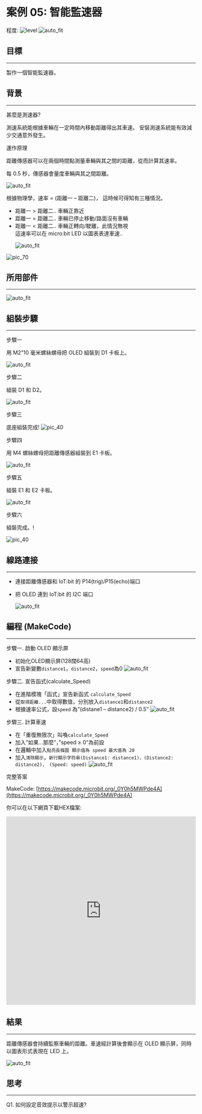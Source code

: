 # 案例 05: 智能監速器

程度: ![level](images/level3.png)
![auto_fit](images/Case5/case-05.png)<P>

## 目標
<HR>

製作一個智能監速器。<BR><P>

## 背景
<HR>

<span id="subtitle">甚麼是測速器?</span><P>
測速系統能根據車輛在一定時間內移動距離得出其車速。 安裝測速系統能有效減少交通意外發生。<BR><P>

<span id="subtitle">運作原理</span><P>
距離傳感器可以在兩個時間點測量車輛與其之間的距離，從而計算其速率。 <BR><P>
每 0.5 秒，傳感器會量度車輛與其之間距離。 <BR><P>
![auto_fit](images/Case5/Case5_des1.png)<P>
根據物理學，速率 = (距離一 – 距離二)， 這時候可得知有三種情況。<BR>
* 距離一 > 距離二.. 車輛正靠近<BR>
* 距離一 = 距離二.. 車輛已停止移動/路面沒有車輛<BR>
* 距離一 < 距離二.. 車輛正轉向/駛離，此情況無視<BR>
這速率可以在 micro:bit LED 以圖表表達車速..<BR><P>
![auto_fit](images/Case5/Case5_des2.png)<P>

![pic_70](images/Case5/Concept-diagram-Case5.png)<P>
## 所用部件
<HR>

![auto_fit](images/Case5/Case5_parts.png)<P>

## 組裝步驟
<HR>

<span id="subtitle">步驟一</span><P>
用 M2”10 毫米螺絲螺母把 OLED 組裝到 D1 卡板上。<BR><P>
![auto_fit](images/Case5/Case5_ass1.png)<P>
<span id="subtitle">步驟二</span><P>
組裝 D1 和 D2。<BR><P>
![auto_fit](images/Case5/Case5_ass2.png)<P>
<span id="subtitle">步驟三</span><P>
底座組裝完成!
![pic_40](images/Case5/Case5_ass3.png)<P>
<span id="subtitle">步驟四</span><P>
用 M4 螺絲螺母把距離傳感器組裝到 E1 卡板。<BR><P>
![auto_fit](images/Case5/Case5_ass4.png)<P>
<span id="subtitle">步驟五</span><P>
組裝 E1 和 E2 卡板。<BR><P>
![auto_fit](images/Case5/Case5_ass5.png)<P>
<span id="subtitle">步驟六</span><P>
組裝完成。!<BR><P>
![pic_40](images/Case5/Case5_ass6.png)<P>

## 線路連接
<HR>

* 連接距離傳感器和 IoT:bit 的 P14(trig)/P15(echo)端口 <BR><P>
* 把 OLED 連到 IoT:bit 的 I2C 端口 <BR><P>
![auto_fit](images/Case5/Case5_hardware.png)<P>

## 編程 (MakeCode)
<HR>

<span id="subtitle">步驟一. 啟動 OLED 顯示屏</span><P>
* 初始化OLED顯示屏(128闊64高)
* 宣告新變數`distance1`，`distance2`，`speed`為0
![auto_fit](images/Case5/Case5_p1.png)<P>

<span id="subtitle">步驟二. 宣告函式(calculate_Speed)</span><P>
* 在進階模塊「函式」宣告新函式 `calculate_Speed`
* 從`取得距離...`中取得數值，分別放入`distance1`和`distance2`
* 根據速率公式，設`speed` 為”(distane1 – distance2) / 0.5”
![auto_fit](images/Case5/Case5_p2.png)<P>

<span id="subtitle">步驟三. 計算車速</span><P>
* 在「重復無限次」叫喚`calculate_Speed`
* 加入”如果...那麼”，”speed ≥ 0”為前設
* 在邏輯中加入`點亮長條圖 顯示值為 speed 最大值為 20`
* 加入`清除顯示`，`新行顯示字符串(Distance1: distance1)，(Distance2: distance2)， (Speed: speed)`
![auto_fit](images/Case5/Case5_p3.png)<P>


<span id="subtitle">完整答案<BR><P>
MakeCode: [https://makecode.microbit.org/_0Y0h5MWPde4A](https://makecode.microbit.org/_0Y0h5MWPde4A)<BR><P>
你可以在以下網頁下載HEX檔案:<BR>
<iframe src="https://makecode.microbit.org/#pub:_0Y0h5MWPde4A" width="100%" height="500" frameborder="0"></iframe>


## 結果
<HR>

距離傳感器會持續監察車輛的距離。車速經計算後會顯示在 OLED 顯示屏，同時以圖表形式表現在 LED 上。<BR><P>
![auto_fit](images/Case5/Case5_result.gif)<P>

## 思考
<HR>

Q1. 如何設定音效提示以警示超速?<BR><P>

